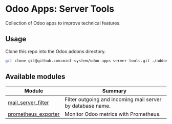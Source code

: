 # Odoo Apps: Server Tools

Collection of Odoo apps to improve technical features.

## Usage

Clone this repo into the Odoo addons directory.

```bash
git clone git@github.com:mint-system/odoo-apps-server-tools.git ./addons/server_tools
```

## Available modules

| Module | Summary |
| --- | --- |
| [mail_server_filter](mail_server_filter) |         Filter outgoing and incoming mail server by database name. |
| [prometheus_exporter](prometheus_exporter) |         Monitor Odoo metrics with Prometheus. |

